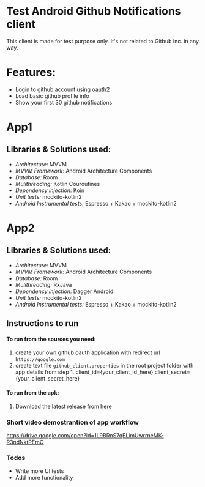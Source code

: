 # Test Android Github Notifications client

This client is made for test purpose only. It's not related to Gitbub Inc. in any way. 
# Features:
  - Login to github account using oauth2 
  - Load basic github profile info
  - Show your first 30 github notifications

# App1
## Libraries & Solutions used:
  - *Architecture*: MVVM
  - *MVVM Framework:* Android Architecture Components
  - *Database:* Room
  - *Mulithreading:* Kotlin Couroutines
  - *Dependency injection:* Koin
  - *Unit tests:* mockito-kotlin2 
  - *Android Instrumental tests:* Espresso + Kakao + mockito-kotlin2

# App2
## Libraries & Solutions used:
  - *Architecture*: MVVM
  - *MVVM Framework:* Android Architecture Components
  - *Database:* Room
  - *Mulithreading:* RxJava
  - *Dependency injection:* Dagger Android
  - *Unit tests:* mockito-kotlin2
  - *Android Instrumental tests:* Espresso + Kakao + mockito-kotlin2

## Instructions to run

#### To run from the sources you need: 
1) create your own github oauth application with redirect url ```https://google.com```
2) create text file ```github_client.properties``` in the root project folder with app details from step 1. 
client_id={your_client_id_here}
client_secret={your_client_secret_here}


#### To run from the apk: 
 1) Download the latest release from here 
 
### Short video demostrantion of app workflow
   https://drive.google.com/open?id=1L9BRnS7qELimUwrrneMK-R3ndNktPEmO
### Todos
 - Write more UI tests
 - Add more functionality

